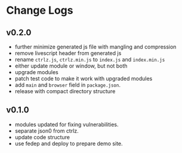 # Change Logs

## v0.2.0

 - further minimize generated js file with mangling and compression
 - remove livescript header from generated js
 - rename `ctrlz.js`, `ctrlz.min.js` to `index.js` and `index.min.js`
 - either update module or window, but not both
 - upgrade modules
 - patch test code to make it work with upgraded modules
 - add `main` and `browser` field in `package.json`.
 - release with compact directory structure


## v0.1.0

 - modules updated for fixing vulnerabilities.
 - separate json0 from ctrlz.
 - update code structure
 - use fedep and deploy to prepare demo site.
